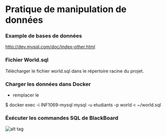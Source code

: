 # Pratique de manipulation de données

### Example de bases de données
http://dev.mysql.com/doc/index-other.html

### Fichier World.sql
Télécharger le fichier world.sql dans le répertoire racine du projet.

### Charger les données dans Docker 

- remplacer le <PWD>

$ docker exec  -i INF1069-mysql  mysql -u etudiants -p<MDP> world < ~/world.sql

### Éxécuter les commandes SQL de BlackBoard

![alt tag](https://github.com/setrar/INF1075/blob/master/1.FrameRelay-BGP/images/Cloud-FrameRelay.png)
